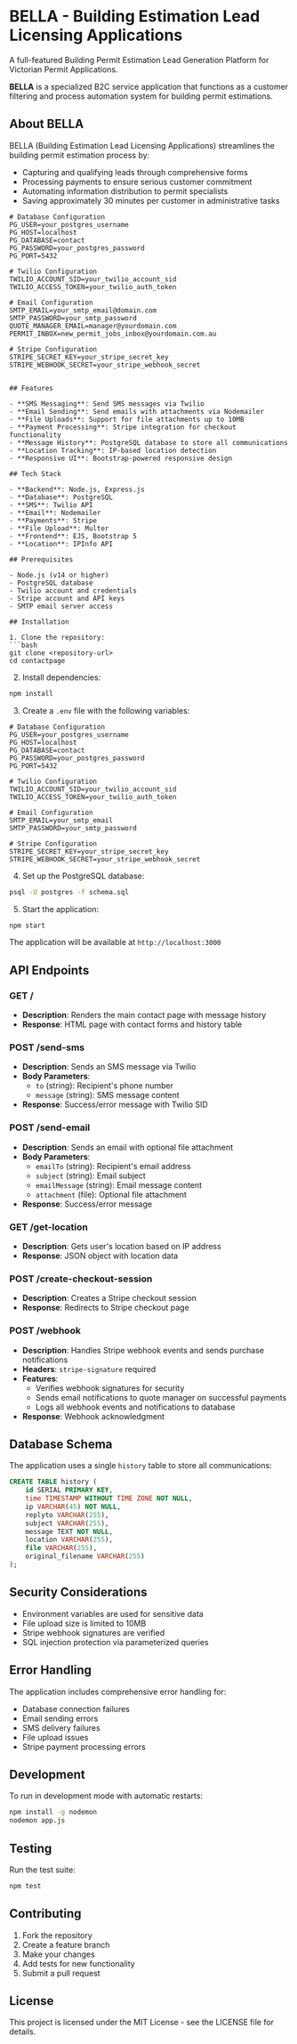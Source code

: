 # BELLA - Building Estimation Lead Licensing Applications

A full-featured Building Permit Estimation Lead Generation Platform for Victorian Permit Applications.

**BELLA** is a specialized B2C service application that functions as a customer filtering and process automation system for building permit estimations.

## About BELLA

BELLA (Building Estimation Lead Licensing Applications) streamlines the building permit estimation process by:
- Capturing and qualifying leads through comprehensive forms
- Processing payments to ensure serious customer commitment  
- Automating information distribution to permit specialists
- Saving approximately 30 minutes per customer in administrative tasks

```env
# Database Configuration
PG_USER=your_postgres_username
PG_HOST=localhost
PG_DATABASE=contact
PG_PASSWORD=your_postgres_password
PG_PORT=5432

# Twilio Configuration
TWILIO_ACCOUNT_SID=your_twilio_account_sid
TWILIO_ACCESS_TOKEN=your_twilio_auth_token

# Email Configuration
SMTP_EMAIL=your_smtp_email@domain.com
SMTP_PASSWORD=your_smtp_password
QUOTE_MANAGER_EMAIL=manager@yourdomain.com
PERMIT_INBOX=new_permit_jobs_inbox@yourdomain.com.au

# Stripe Configuration
STRIPE_SECRET_KEY=your_stripe_secret_key
STRIPE_WEBHOOK_SECRET=your_stripe_webhook_secret


## Features

- **SMS Messaging**: Send SMS messages via Twilio
- **Email Sending**: Send emails with attachments via Nodemailer
- **File Uploads**: Support for file attachments up to 10MB
- **Payment Processing**: Stripe integration for checkout functionality
- **Message History**: PostgreSQL database to store all communications
- **Location Tracking**: IP-based location detection
- **Responsive UI**: Bootstrap-powered responsive design

## Tech Stack

- **Backend**: Node.js, Express.js
- **Database**: PostgreSQL
- **SMS**: Twilio API
- **Email**: Nodemailer
- **Payments**: Stripe
- **File Upload**: Multer
- **Frontend**: EJS, Bootstrap 5
- **Location**: IPInfo API

## Prerequisites

- Node.js (v14 or higher)
- PostgreSQL database
- Twilio account and credentials
- Stripe account and API keys
- SMTP email server access

## Installation

1. Clone the repository:
```bash
git clone <repository-url>
cd contactpage
```

2. Install dependencies:
```bash
npm install
```

3. Create a `.env` file with the following variables:
```env
# Database Configuration
PG_USER=your_postgres_username
PG_HOST=localhost
PG_DATABASE=contact
PG_PASSWORD=your_postgres_password
PG_PORT=5432

# Twilio Configuration
TWILIO_ACCOUNT_SID=your_twilio_account_sid
TWILIO_ACCESS_TOKEN=your_twilio_auth_token

# Email Configuration
SMTP_EMAIL=your_smtp_email
SMTP_PASSWORD=your_smtp_password

# Stripe Configuration
STRIPE_SECRET_KEY=your_stripe_secret_key
STRIPE_WEBHOOK_SECRET=your_stripe_webhook_secret
```

4. Set up the PostgreSQL database:
```bash
psql -U postgres -f schema.sql
```

5. Start the application:
```bash
npm start
```

The application will be available at `http://localhost:3000`

## API Endpoints

### GET /
- **Description**: Renders the main contact page with message history
- **Response**: HTML page with contact forms and history table

### POST /send-sms
- **Description**: Sends an SMS message via Twilio
- **Body Parameters**:
  - `to` (string): Recipient's phone number
  - `message` (string): SMS message content
- **Response**: Success/error message with Twilio SID

### POST /send-email
- **Description**: Sends an email with optional file attachment
- **Body Parameters**:
  - `emailTo` (string): Recipient's email address
  - `subject` (string): Email subject
  - `emailMessage` (string): Email message content
  - `attachment` (file): Optional file attachment
- **Response**: Success/error message

### GET /get-location
- **Description**: Gets user's location based on IP address
- **Response**: JSON object with location data

### POST /create-checkout-session
- **Description**: Creates a Stripe checkout session
- **Response**: Redirects to Stripe checkout page

### POST /webhook
- **Description**: Handles Stripe webhook events and sends purchase notifications
- **Headers**: `stripe-signature` required
- **Features**: 
  - Verifies webhook signatures for security
  - Sends email notifications to quote manager on successful payments
  - Logs all webhook events and notifications to database
- **Response**: Webhook acknowledgment

## Database Schema

The application uses a single `history` table to store all communications:

```sql
CREATE TABLE history (
    id SERIAL PRIMARY KEY,
    time TIMESTAMP WITHOUT TIME ZONE NOT NULL,
    ip VARCHAR(45) NOT NULL,
    replyto VARCHAR(255),
    subject VARCHAR(255),
    message TEXT NOT NULL,
    location VARCHAR(255),
    file VARCHAR(255),
    original_filename VARCHAR(255)
);
```

## Security Considerations

- Environment variables are used for sensitive data
- File upload size is limited to 10MB
- Stripe webhook signatures are verified
- SQL injection protection via parameterized queries

## Error Handling

The application includes comprehensive error handling for:
- Database connection failures
- Email sending errors
- SMS delivery failures
- File upload issues
- Stripe payment processing errors

## Development

To run in development mode with automatic restarts:
```bash
npm install -g nodemon
nodemon app.js
```

## Testing

Run the test suite:
```bash
npm test
```

## Contributing

1. Fork the repository
2. Create a feature branch
3. Make your changes
4. Add tests for new functionality
5. Submit a pull request

## License

This project is licensed under the MIT License - see the LICENSE file for details.
